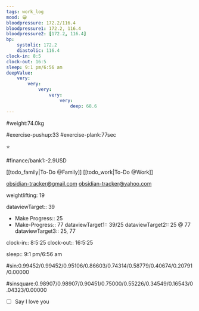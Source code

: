 ```yaml
---
tags: work_log
mood: 😀
bloodpressure: 172.2/116.4
bloodpressure1: 172.2, 116.4
bloodpressure2: [172.2, 116.4]
bp:
    systolic: 172.2
    diastolic: 116.4
clock-in: 8:5
clock-out: 16:5
sleep: 9:1 pm/6:56 am
deepValue: 
    very: 
        very: 
            very: 
                very: 
                    very: 
                        deep: 68.6
---
```


#weight:74.0kg

#exercise-pushup:33
#exercise-plank:77sec


⭐


#finance/bank1:-2.9USD

[[todo_family|To-Do @Family]]
[[todo_work|To-Do @Work]]

obsidian-tracker@gmail.com
obsidian-tracker@yahoo.com

weightlifting: 19

dataviewTarget:: 39
- Make Progress:: 25
- Make-Progress:: 77
dataviewTarget1:: 39/25
dataviewTarget2:: 25 @ 77
dataviewTarget3:: 25, 77

clock-in:: 8:5:25
clock-out:: 16:5:25

sleep:: 9:1 pm/6:56 am

#sin:0.99452/0.99452/0.95106/0.86603/0.74314/0.58779/0.40674/0.20791/0.00000

#sinsquare:0.98907/0.98907/0.90451/0.75000/0.55226/0.34549/0.16543/0.04323/0.00000

- [ ] Say I love you

